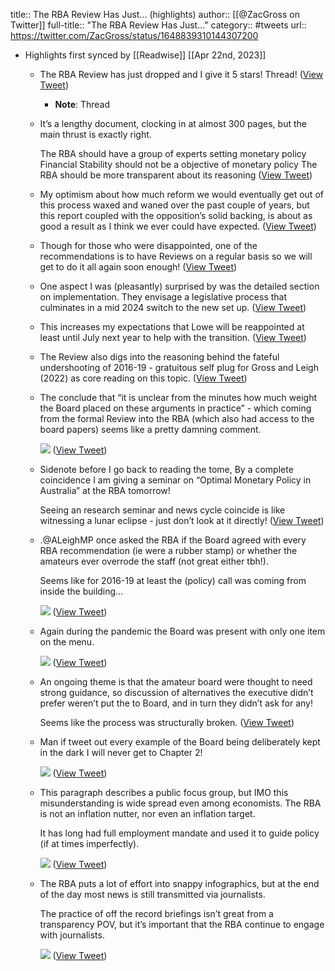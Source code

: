 title:: The RBA Review Has Just... (highlights)
author:: [[@ZacGross on Twitter]]
full-title:: "The RBA Review Has Just..."
category:: #tweets
url:: https://twitter.com/ZacGross/status/1648839310144307200

- Highlights first synced by [[Readwise]] [[Apr 22nd, 2023]]
	- The RBA Review has just dropped and I give it 5 stars! Thread! ([View Tweet](https://twitter.com/ZacGross/status/1648839310144307200))
		- **Note**: Thread
	- It’s a lengthy document, clocking in at almost 300 pages, but the main thrust is exactly right. 
	  
	  The RBA should have a group of experts setting monetary policy
	  Financial Stability should not be a objective of monetary policy
	  The RBA should be more transparent about its reasoning ([View Tweet](https://twitter.com/ZacGross/status/1648839623060389889))
	- My optimism about how much reform we would eventually get out of this process waxed and waned over the past couple of years, but this report coupled with the opposition’s solid backing, is about as good a result as I think we ever could have expected. ([View Tweet](https://twitter.com/ZacGross/status/1648839672414744576))
	- Though for those who were disappointed, one of the recommendations is to have Reviews on a regular basis so we will get to do it all again soon enough! ([View Tweet](https://twitter.com/ZacGross/status/1648839724004691969))
	- One aspect I was (pleasantly) surprised by was the detailed section on implementation. They envisage a legislative process that culminates in a mid 2024 switch to the new set up. ([View Tweet](https://twitter.com/ZacGross/status/1648839962719305728))
	- This increases my expectations that Lowe will be reappointed at least until July next year to help with the transition. ([View Tweet](https://twitter.com/ZacGross/status/1648840007862583297))
	- The Review also digs into the reasoning behind the fateful undershooting of 2016-19 - gratuitous self plug for Gross and Leigh (2022) as core reading on this topic. ([View Tweet](https://twitter.com/ZacGross/status/1648840085046198272))
	- The conclude that “it is unclear from the minutes how much weight the Board placed on these arguments in practice” - which coming from the formal Review into the RBA (which also had access to the board papers) seems like a pretty damning comment. 
	  
	  ![](https://pbs.twimg.com/media/FuHbeKYaUAAazqc.jpg) ([View Tweet](https://twitter.com/ZacGross/status/1648840259134980096))
	- Sidenote before I go back to reading the tome, By a complete coincidence I am giving a seminar on “Optimal Monetary Policy in Australia” at the RBA tomorrow!
	  
	  Seeing an research seminar and news cycle coincide is like witnessing a lunar eclipse - just don’t look at it directly! ([View Tweet](https://twitter.com/ZacGross/status/1648840403377078273))
	- .@ALeighMP once asked the RBA if the Board agreed with every RBA recommendation (ie were a rubber stamp) or whether the amateurs ever overrode the staff (not great either tbh!).
	  
	  Seems like for 2016-19 at least the (policy) call was coming from inside the building… 
	  
	  ![](https://pbs.twimg.com/media/FuHdCEsaEAAZMQD.jpg) ([View Tweet](https://twitter.com/ZacGross/status/1648841980401823744))
	- Again during the pandemic the Board was present with only one item on the menu. 
	  
	  ![](https://pbs.twimg.com/media/FuHfBFJakAEGJgg.jpg) ([View Tweet](https://twitter.com/ZacGross/status/1648844154850648064))
	- An ongoing theme is that the amateur board were thought to need strong guidance, so discussion of alternatives the executive didn’t prefer weren’t put the to Board, and in turn they didn’t ask for any!
	  
	  Seems like the process was structurally broken. ([View Tweet](https://twitter.com/ZacGross/status/1648844590433325061))
	- Man if tweet out every example of the Board being deliberately kept in the dark I will never get to Chapter 2! 
	  
	  ![](https://pbs.twimg.com/media/FuHgPQzakAAxzQy.jpg) ([View Tweet](https://twitter.com/ZacGross/status/1648845497472520192))
	- This paragraph describes a public focus group, but IMO this misunderstanding is wide spread even among economists. The RBA is not an inflation nutter, nor even an inflation target.
	  
	  It has long had full employment mandate and used it to guide policy (if at times imperfectly). 
	  
	  ![](https://pbs.twimg.com/media/FuHk6s_aYAAnn9P.jpg) ([View Tweet](https://twitter.com/ZacGross/status/1648850642839150592))
	- The RBA puts a lot of effort into snappy infographics, but at the end of the day most news is still transmitted via journalists.
	  
	  The practice of off the record briefings isn’t great from a transparency POV, but it’s important that the RBA continue to engage with journalists. 
	  
	  ![](https://pbs.twimg.com/media/FuHpyyUaAAAQi9u.jpg) ([View Tweet](https://twitter.com/ZacGross/status/1648856003365212160))